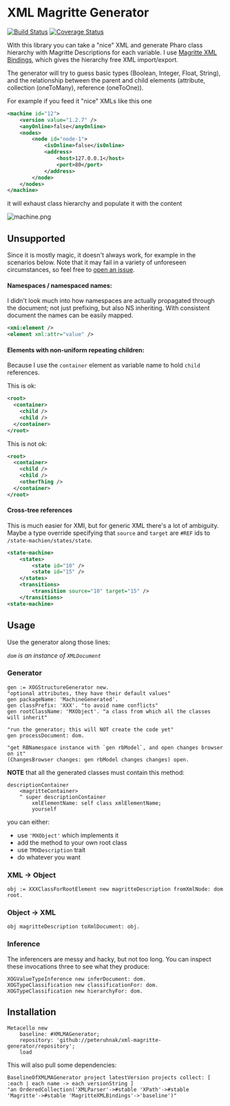 # XML Magritte Generator
[![Build Status](https://travis-ci.org/peteruhnak/xml-magritte-generator.svg?branch=master)](https://travis-ci.org/peteruhnak/xml-magritte-generator) [![Coverage Status](https://coveralls.io/repos/github/peteruhnak/xml-magritte-generator/badge.svg?branch=master)](https://coveralls.io/github/peteruhnak/xml-magritte-generator?branch=master)

With this library you can take a "nice" XML and generate Pharo class hierarchy with Magritte Descriptions for each variable.
I use [Magritte XML Bindings](https://github.com/magritte-metamodel/XML-Bindings/), which gives the hierarchy free XML import/export.

The generator will try to guess basic types (Boolean, Integer, Float, String), and the relationship between the parent and child elements (attribute, collection (oneToMany), reference (oneToOne)).

For example if you feed it "nice" XMLs like this one

```xml
<machine id="12">
	<version value="1.2.7" />
	<anyOnline>false</anyOnline>
	<nodes>
		<node id="node-1">
			<isOnline>false</isOnline>
			<address>
				<host>127.0.0.1</host>
				<port>80</port>
			</address>
		</node>
	</nodes>
</machine>
```

it will exhaust class hierarchy and populate it with the content

![machine.png](machine.png)

## Unsupported

Since it is mostly magic, it doesn't always work, for example in the scenarios below.
Note that it may fail in a variety of unforeseen circumstances, so feel free to [open an issue](https://github.com/peteruhnak/xml-magritte-generator/issues).

#### Namespaces / namespaced names:

I didn't look much into how namespaces are actually propagated through the document; not just prefixing, but also NS inheriting. With consistent document the names can be easily mapped.

```xml
<xmi:element />
<element xml:attr="value" />
```

#### Elements with non-uniform repeating children:

Because I use the `container` element as variable name to hold `child` references.

This is ok:

```xml
<root>
  <container>
    <child />
    <child />
  </container>
</root>
```

This is not ok:

```xml
<root>
  <container>
    <child />
    <child />
    <otherThing />
  </container>
</root>
```

#### Cross-tree references

This is much easier for XMI, but for generic XML there's a lot of ambiguity.
Maybe a type override specifying that `source` and `target` are `#REF` ids to `/state-machien/states/state`.

```xml
<state-machine>
	<states>
		<state id="10" />
		<state id="15" />
	</states>
	<transitions>
		<transition source="10" target="15" />
	</transitions>
<state-machine>
```

## Usage

Use the generator along those lines:

*`dom` is an instance of `XMLDocument`*

### Generator

```smalltalk
gen := XOGStructureGenerator new.
"optional attributes, they have their default values"
gen packageName: 'MachineGenerated'.
gen classPrefix: 'XXX'. "to avoid name conflicts"
gen rootClassName: 'MXObject'. "a class from which all the classes will inherit"

"run the generator; this will NOT create the code yet"
gen processDocument: dom.

"get RBNamespace instance with `gen rbModel`, and open changes browser on it"
(ChangesBrowser changes: gen rbModel changes changes) open.
```

**NOTE** that all the generated classes must contain this method:

```
descriptionContainer
	<magritteContainer>
	^ super descriptionContainer
		xmlElementName: self class xmlElementName;
		yourself
```

you can either:

* use `'MXObject'` which implements it
* add the method to your own root class
* use `TMXDescription` trait
* do whatever you want



### XML → Object

```smalltalk
obj := XXXClassForRootElement new magritteDescription fromXmlNode: dom root.
```

### Object → XML

```smalltalk
obj magritteDescription toXmlDocument: obj.
```

### Inference

The inferencers are messy and hacky, but not too long. You can inspect these invocations three to see what they produce:

```smalltalk
XOGValueTypeInference new inferDocument: dom.
XOGTypeClassification new classificationFor: dom.
XOGTypeClassification new hierarchyFor: dom.
```

## Installation

```smalltalk
Metacello new
    baseline: #XMLMAGenerator;
    repository: 'github://peteruhnak/xml-magritte-generator/repository';
    load
```

This will also pull some dependencies:

```smalltalk
BaselineOfXMLMAGenerator project latestVersion projects collect: [ :each | each name -> each versionString ]
"an OrderedCollection('XMLParser'->#stable 'XPath'->#stable 'Magritte'->#stable 'MagritteXMLBindings'->'baseline')"
```
